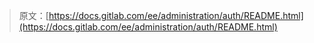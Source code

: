 > 原文：[https://docs.gitlab.com/ee/administration/auth/README.html](https://docs.gitlab.com/ee/administration/auth/README.html)
